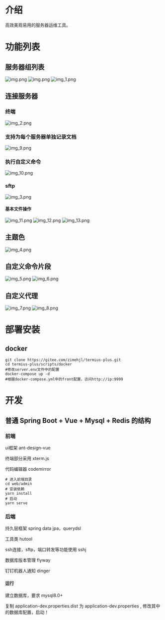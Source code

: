 # 介绍
高效美观易用的服务器运维工具。

# 功能列表
## 服务器组列表
![img.png](docs/img.png)
![img.png](docs/img0.png)
![img_1.png](docs/img_1.png)

## 连接服务器
### 终端
![img_2.png](docs/img_2.png)
### 支持为每个服务器单独记录文档
![img_9.png](docs/img_9.png)
### 执行自定义命令
![img_10.png](docs/img_10.png)
### sftp
![img_3.png](docs/img_3.png) 
#### 基本文件操作
![img_11.png](docs/img_11.png)
![img_12.png](docs/img_12.png)
![img_13.png](docs/img_13.png)


## 主题色
![img_4.png](docs/img_4.png)

## 自定义命令片段
![img_5.png](docs/img_5.png)
![img_6.png](docs/img_6.png)


## 自定义代理
![img_7.png](docs/img_7.png)
![img_8.png](docs/img_8.png)

# 部署安装
## docker

```shell
git clone https://gitee.com/zimehjl/termius-plus.git
cd termius-plus/scripts/docker
#修改server.env文件中的配置
docker-compose up -d
#根据docker-compose.yml中的front配置，访问http://ip:9999
```

# 开发
## 普通 Spring Boot + Vue + Mysql + Redis 的结构

### 前端
ui框架 ant-design-vue

终端部分采用 xterm.js

代码编辑器 codemirror

``` shell
# 进入前端目录
cd web/admin 
# 安装依赖
yarn install
# 启动
yarn serve
```

### 后端
持久层框架 spring data jpa，querydsl

工具类 hutool

ssh连接，sftp，端口转发等功能使用 sshj

数据库版本管理 flyway

钉钉机器人通知 dinger

#### 运行
建立数据库，要求 mysql8.0+

复制 application-dev.properties.dist 为 application-dev.properties
, 修改其中的数据库配置，启动！

